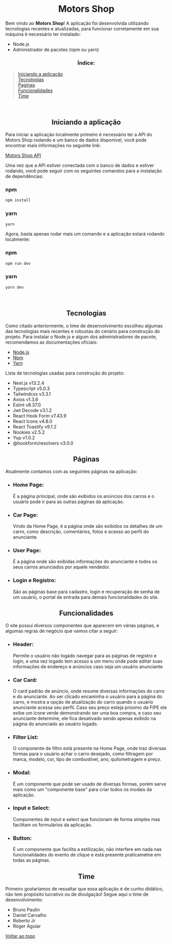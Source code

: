 <h1 align="center" id="top">Motors Shop</h1>

<p>
    Bem vindo ao <strong>Motors Shop</strong>! A aplicação foi desenvolvida utilizando tecnologias recentes e atualizadas, para funcionar corretamente em sua máquina é necessário ter instalado:
</p>

<ul>
    <li>Node.js</li>
    <li>Administrador de pacotes (npm ou yarn)</li>
</ul>

<h3 align="center">Índice:</h3>

<blockquote>
  <a href="#init">Iniciando a aplicação</a>
  <br />
  <a href="#techs">Tecnologias</a>
  <br/>
  <a href="#pages">Pagínas</a>
  <br/>
  <a href="#funcs">Funcionalidades</a>
  <br/>
  <a href="#team">Time</a>
</blockquote>

<br/>

<h2 align="center" id="init">Iniciando a aplicação</h2>

<p>
  Para iniciar a aplicação localmente primeiro é necessário ter a API do Motors Shop rodando e um banco de dados disponível, você pode encontrar mais informações no seguinte link:
</p>

<a href="https://github.com/m6-G10-Project-FullStack/back-end" target="_blank">Motors Shop API</a>

<p>
  Uma vez que a API estiver conectada com o banco de dados e estiver rodando, você pode seguir com os seguintes comandos para a instalação de dependências:
</p>

<h3>npm</h3>

```bash
npm install
```

<h3>yarn</h3>

```bash
yarn
```

<p>
  Agora, basta apenas rodar mais um comando e a aplicação estará rodando localmente:
</p>

<h3>npm</h3>

```bash
npm run dev
```

<h3>yarn</h3>

```bash
yarn dev
```

<br />

<h2 align="center" id="techs">Tecnologias</h3>

<p>
  Como citado anteriormente, o time de desenvolvimento escolheu algumas das tecnologias mais recentes e robustas do cenário para construção do projeto. Para instalar o Node.js e algum dos administradores de pacote, recomendamos as documentações oficiais:
</p>

<ul>
  <li>
    <a href="https://nodejs.org/pt-br" target="_blank">Node.js</a>
  </li>
  <li>
    <a href="https://www.npmjs.com/" target="_blank">Npm</a>
  </li>
  <li>
    <a href="https://yarnpkg.com/" target="_blank">Yarn</a>
  </li>
</ul>

<p>
  Lista de tecnologias usadas para construção do projeto:
</p>

<ul>
    <li>Next.js v13.2.4</li>
    <li>Typescript v5.0.3</li>
    <li>Tailwindcss v3.3.1</li>
    <li>Axios v1.3.6</li>
    <li>Eslint v8.37.0</li>
    <li>Jwt Decode v3.1.2</li>
    <li>React Hook Form v7.43.9</li>
    <li>React Icons v4.8.0</li>
    <li>React Toastify v9.1.2</li>
    <li>Nookies v2.5.2</li>
    <li>Yup v1.0.2</li>
    <li>@hookform/resolvers v3.0.0</li>
</ul>

<h2 align="center" id="pages">Páginas</h2>

<p>
    Atualmente contamos com as seguintes páginas na aplicação:
</p>

<ul>
    <li>
        <h3>Home Page:</h3>
        <p>
            É a página principal, onde são exibidos os anúncios dos carros e o usuário pode ir para as outras páginas da aplicação.
        </p>
    </li>
    <li>
        <h3>Car Page:</h3>
        <p>
            Vindo da Home Page, é a página onde são exibidos os detalhes de um carro, como descrição, comentários, fotos e acesso ao perfil do anunciante.
        </p>
    </li>
    <li>
        <h3>User Page:</h3>
        <p>
            É a página onde são exibidas informações do anunciante e todos os seus carros anunciados por aquele vendedor. 
        </p>
    </li>
    <li>
        <h3>Login e Registro:</h3>
        <p>
            São as páginas base para cadastro, login e recuperação de senha de um usuário, o portal de entrada para demais funcionalidades do site.
        </p>
    </li>
</ul>

<h2 align="center" id="funcs">Funcionalidades</h2>

<p>
    O site possui diversos componentes que aparecem em várias páginas, e algumas regras de negócio que vamos citar a seguir:
</p>

<ul>
    <li>
        <h3>Header:</h3>
        <p>
            Permite o usuário não logado navegar para as páginas de registro e login, e uma vez logado tem acesso a um menu onde pode editar suas informações de endereço e anúncios caso seja um usuário anunciante
        </p>
    </li>
    <li>
        <h3>Car Card:</h3>
        <p>
            O card padrão de anúncio, onde resume diversas informações do carro e do anunciante. Ao ser clicado encaminha o usuário para a página do carro, e mostra a opção de atualização do carro quando o usuário anunciante acessa seu perfil. Caso seu preço esteja próximo da FIPE ele exibe um ícone verde demonstrando ser uma boa compra, e caso seu anunciante determine, ele fica desativado sendo apenas exibido na página do anunciado ao usuário logado.
        </p>
    </li>
    <li>
        <h3>Filter List:</h3>
        <p>
            O componente de filtro está presente na Home Page, onde traz diversas formas para o usuário achar o carro desejado, como filtragem por marca, modelo, cor, tipo de combustível, ano, quilometragem e preço.
        </p>
    </li>
    <li>
        <h3>Modal:</h3>
        <p>
            É um componente que pode ser usado de diversas formas, porém serve mais como um "componente base" para criar todos os modais da aplicação.
        </p>
    </li>
    <li>
        <h3>Input e Select:</h3>
        <p>
            Componentes de input e select que funcionam de forma simples mas facilitam os formulários da aplicação.
        </p>
    </li>
    <li>
        <h3>Button:</h3>
        <p>
            É um componente que facilita a estilização, não interfere em nada nas funcionalidades do evento de clique e está presente praticametne em todas as páginas.
        </p>
    </li>
</ul>

<h2 align="center" id="team">Time</h2>

<p>
    Primeiro gostaríamos de ressaltar que essa aplicação é de cunho didático, não tem propósito lucrativo ou de divulgação! Segue aqui o time de desenvolvimento:
</p>

<ul>
    <li>Bruno Paulin</li>
    <li>Daniel Carvalho</li>
    <li>Roberto Jr</li>
    <li>Róger Aguiar</li>
</ul>

<a href="#top">Voltar ao topo</a>
